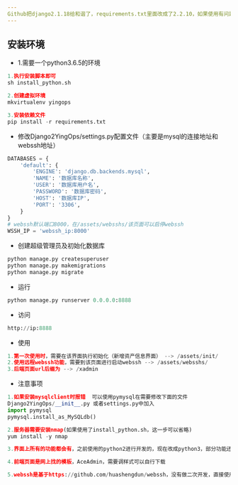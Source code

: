 ```yaml
---
Github把django2.1.18给和谐了，requirements.txt里面改成了2.2.10，如果使用有问题的话，就换成2.1.18吧
---
```

## 安装环境
- 1.需要一个python3.6.5的环境
```python
1.执行安装脚本即可
sh install_python.sh

2.创建虚拟环境
mkvirtualenv yingops 

3.安装依赖文件
pip install -r requirements.txt
```
- 修改Django2YingOps/settings.py配置文件（主要是mysql的连接地址和webssh地址）
```python
DATABASES = {
    'default': {
        'ENGINE': 'django.db.backends.mysql',
        'NAME': '数据库名称',
        'USER': '数据库用户名',
        'PASSWORD': '数据库密码',
        'HOST': '数据库IP',
        'PORT': '3306',
    }
}
# webssh默认端口8000，在/assets/websshs/该页面可以启停webssh
WSSH_IP = 'webssh_ip:8000'
```
- 创建超级管理员及初始化数据库
```python
python manage.py createsuperuser
python manage.py makemigrations
python manage.py migrate
```
- 运行
```python
python manage.py runserver 0.0.0.0:8888
```
- 访问
```python
http://ip:8888
```

- 使用
```python
1.第一次使用时，需要在该界面执行初始化（新增资产信息界面） --> /assets/init/
2.使用远程webssh功能，需要到该页面进行启动webssh --> /assets/websshs/
3.后端页面url后缀为 --> /xadmin
```

- 注意事项
```python
1.如果安装mysqlclient时报错  可以使用pymysql在需要修改下面的文件
Django2YingOps/__init__.py 或者settings.py中加入
import pymysql
pymysql.install_as_MySQLdb()

2.服务器需要安装nmap(如果使用了install_python.sh，这一步可以省略)
yum install -y nmap

3.界面上所有的功能都会有，之前使用的python2进行开发的，现在改成python3，部分功能还未更新进去

4.前端页面是网上找的模板，AceAdmin，需要调样式可以自行下载

5.webssh是基于https://github.com/huashengdun/webssh，没有做二次开发，直接使用的
```
